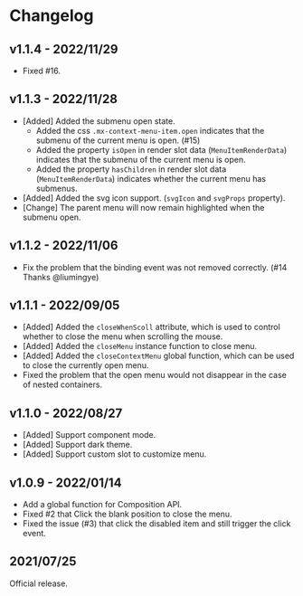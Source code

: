 # Changelog

## v1.1.4 - 2022/11/29

* Fixed #16.

## v1.1.3 - 2022/11/28

* [Added] Added the submenu open state.
  * Added the css `.mx-context-menu-item.open` indicates that the submenu of the current menu is open. (#15)
  * Added the property `isOpen` in render slot data (`MenuItemRenderData`) indicates that the submenu of the current menu is open.
  * Added the property `hasChildren` in render slot data (`MenuItemRenderData`) indicates whether the current menu has submenus.
* [Added] Added the svg icon support. (`svgIcon` and `svgProps` property).
* [Change] The parent menu will now remain highlighted when the submenu open.

## v1.1.2 - 2022/11/06

* Fix the problem that the binding event was not removed correctly. (#14 Thanks @liumingye)

## v1.1.1 - 2022/09/05

* [Added] Added the `closeWhenScoll` attribute, which is used to control whether to close the menu when scrolling the mouse.
* [Added] Added the `closeMenu` instance function to close menu.
* [Added] Added the `closeContextMenu` global function, which can be used to close the currently open menu.
* Fixed the problem that the open menu would not disappear in the case of nested containers.

## v1.1.0 - 2022/08/27

* [Added] Support component mode.
* [Added] Support dark theme.
* [Added] Support custom slot to customize menu.

## v1.0.9 - 2022/01/14

* Add a global function for Composition API.
* Fixed #2 that Click the blank position to close the menu.
* Fixed the issue (#3) that click the disabled item and still trigger the click event.

## 2021/07/25

Official release.
